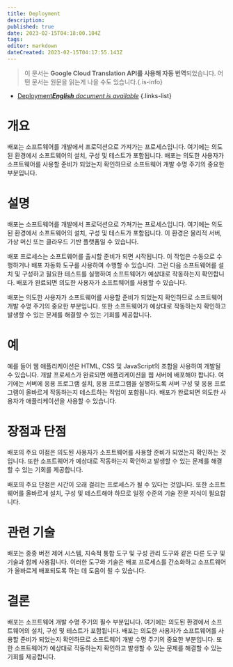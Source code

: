 ```yaml
---
title: Deployment
description: 
published: true
date: 2023-02-15T04:18:00.104Z
tags: 
editor: markdown
dateCreated: 2023-02-15T04:17:55.143Z
---
```


> 이 문서는 **Google Cloud Translation API를 사용해 자동 번역**되었습니다.
어떤 문서는 원문을 읽는게 나을 수도 있습니다.{.is-info}



- [Deployment***English** document is available*](/en/Knowledge-base/Dictionary/deployment)
{.links-list}


# 개요
배포는 소프트웨어를 개발에서 프로덕션으로 가져가는 프로세스입니다. 여기에는 의도된 환경에서 소프트웨어의 설치, 구성 및 테스트가 포함됩니다. 배포는 의도한 사용자가 소프트웨어를 사용할 준비가 되었는지 확인하므로 소프트웨어 개발 수명 주기의 중요한 부분입니다.

# 설명
배포는 소프트웨어를 개발에서 프로덕션으로 가져가는 프로세스입니다. 여기에는 의도된 환경에서 소프트웨어의 설치, 구성 및 테스트가 포함됩니다. 이 환경은 물리적 서버, 가상 머신 또는 클라우드 기반 플랫폼일 수 있습니다.

배포 프로세스는 소프트웨어를 출시할 준비가 되면 시작됩니다. 이 작업은 수동으로 수행하거나 배포 자동화 도구를 사용하여 수행할 수 있습니다. 그런 다음 소프트웨어를 설치 및 구성하고 필요한 테스트를 실행하여 소프트웨어가 예상대로 작동하는지 확인합니다. 배포가 완료되면 의도한 사용자가 소프트웨어를 사용할 수 있습니다.

배포는 의도한 사용자가 소프트웨어를 사용할 준비가 되었는지 확인하므로 소프트웨어 개발 수명 주기의 중요한 부분입니다. 또한 소프트웨어가 예상대로 작동하는지 확인하고 발생할 수 있는 문제를 해결할 수 있는 기회를 제공합니다.

# 예
예를 들어 웹 애플리케이션은 HTML, CSS 및 JavaScript의 조합을 사용하여 개발될 수 있습니다. 개발 프로세스가 완료되면 애플리케이션을 웹 서버에 배포해야 합니다. 여기에는 서버에 응용 프로그램 설치, 응용 프로그램을 실행하도록 서버 구성 및 응용 프로그램이 올바르게 작동하는지 테스트하는 작업이 포함됩니다. 배포가 완료되면 의도한 사용자가 애플리케이션을 사용할 수 있습니다.

# 장점과 단점
배포의 주요 이점은 의도된 사용자가 소프트웨어를 사용할 준비가 되었는지 확인하는 것입니다. 또한 소프트웨어가 예상대로 작동하는지 확인하고 발생할 수 있는 문제를 해결할 수 있는 기회를 제공합니다.

배포의 주요 단점은 시간이 오래 걸리는 프로세스가 될 수 있다는 것입니다. 또한 소프트웨어를 올바르게 설치, 구성 및 테스트해야 하므로 일정 수준의 기술 전문 지식이 필요합니다.

# 관련 기술
배포는 종종 버전 제어 시스템, 지속적 통합 도구 및 구성 관리 도구와 같은 다른 도구 및 기술과 함께 사용됩니다. 이러한 도구와 기술은 배포 프로세스를 간소화하고 소프트웨어가 올바르게 배포되도록 하는 데 도움이 될 수 있습니다.

# 결론
배포는 소프트웨어 개발 수명 주기의 필수 부분입니다. 여기에는 의도된 환경에서 소프트웨어의 설치, 구성 및 테스트가 포함됩니다. 배포는 의도한 사용자가 소프트웨어를 사용할 준비가 되었는지 확인하므로 소프트웨어 개발 수명 주기의 중요한 부분입니다. 또한 소프트웨어가 예상대로 작동하는지 확인하고 발생할 수 있는 문제를 해결할 수 있는 기회를 제공합니다.